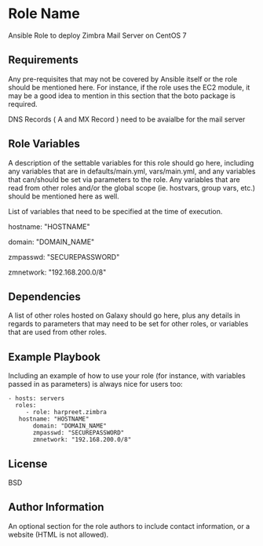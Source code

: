 Role Name
=========

Ansible Role to deploy Zimbra Mail Server on CentOS 7

Requirements
------------

Any pre-requisites that may not be covered by Ansible itself or the role should be mentioned here. For instance, if the role uses the EC2 module, it may be a good idea to mention in this section that the boto package is required.

DNS Records ( A and MX Record ) need to be avaialbe for the mail server

Role Variables
--------------

A description of the settable variables for this role should go here, including any variables that are in defaults/main.yml, vars/main.yml, and any variables that can/should be set via parameters to the role. Any variables that are read from other roles and/or the global scope (ie. hostvars, group vars, etc.) should be mentioned here as well.

List of variables that need to be specified at the time of execution.

hostname: "HOSTNAME"

domain: "DOMAIN_NAME"

zmpasswd: "SECUREPASSWORD"

zmnetwork: "192.168.200.0/8"

Dependencies
------------

A list of other roles hosted on Galaxy should go here, plus any details in regards to parameters that may need to be set for other roles, or variables that are used from other roles.

Example Playbook
----------------

Including an example of how to use your role (for instance, with variables passed in as parameters) is always nice for users too:

    - hosts: servers
      roles:
         - role: harpreet.zimbra
	   hostname: "HOSTNAME"
           domain: "DOMAIN_NAME"
           zmpasswd: "SECUREPASSWORD"
           zmnetwork: "192.168.200.0/8"


License
-------

BSD

Author Information
------------------

An optional section for the role authors to include contact information, or a website (HTML is not allowed).
